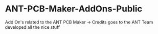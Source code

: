 # ANT-PCB-Maker-AddOns-Public
Add On's related to the ANT PCB Maker -> Credits goes to the ANT Team developed all the nice stuff
